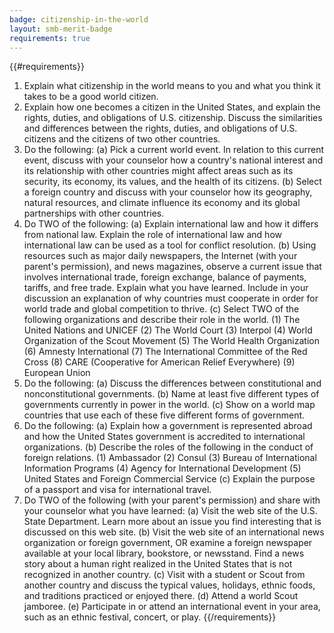 ```yaml
---
badge: citizenship-in-the-world
layout: smb-merit-badge
requirements: true
---
```


{{#requirements}}
1. Explain what citizenship in the world means to you and what you think it takes to be a good world citizen.
2. Explain how one becomes a citizen in the United States, and explain the rights, duties, and obligations of U.S. citizenship. Discuss the similarities and differences between the rights, duties, and obligations of U.S. citizens and the citizens of two other countries.
3. Do the following:
    (a) Pick a current world event. In relation to this current event, discuss with your counselor how a country's national interest and its relationship with other countries might affect areas such as its security, its economy, its values, and the health of its citizens.
    (b) Select a foreign country and discuss with your counselor how its geography, natural resources, and climate influence its economy and its global partnerships with other countries.
4. Do TWO of the following:
    (a) Explain international law and how it differs from national law. Explain the role of international law and how international law can be used as a tool for conflict resolution.
    (b) Using resources such as major daily newspapers, the Internet (with your parent's permission), and news magazines, observe a current issue that involves international trade, foreign exchange, balance of payments, tariffs, and free trade. Explain what you have learned. Include in your discussion an explanation of why countries must cooperate in order for world trade and global competition to thrive.
    (c) Select TWO of the following organizations and describe their role in the world.
        (1) The United Nations and UNICEF
        (2) The World Court
        (3) Interpol
        (4) World Organization of the Scout Movement
        (5) The World Health Organization
        (6) Amnesty International
        (7) The International Committee of the Red Cross
        (8) CARE (Cooperative for American Relief Everywhere)
        (9) European Union
5. Do the following:
    (a) Discuss the differences between constitutional and nonconstitutional governments.
    (b) Name at least five different types of governments currently in power in the world.
    (c) Show on a world map countries that use each of these five different forms of government.
6. Do the following:
    (a) Explain how a government is represented abroad and how the United States government is accredited to international organizations.
    (b) Describe the roles of the following in the conduct of foreign relations.
        (1) Ambassador
        (2) Consul
        (3) Bureau of International Information Programs
        (4) Agency for International Development
        (5) United States and Foreign Commercial Service
    (c) Explain the purpose of a passport and visa for international travel.
7. Do TWO of the following (with your parent's permission) and share with your counselor what you have learned:
    (a) Visit the web site of the U.S. State Department. Learn more about an issue you find interesting that is discussed on this web site.
    (b) Visit the web site of an international news organization or foreign government, OR examine a foreign newspaper available at your local library, bookstore, or newsstand. Find a news story about a human right realized in the United States that is not recognized in another country.
    (c) Visit with a student or Scout from another country and discuss the typical values, holidays, ethnic foods, and traditions practiced or enjoyed there.
    (d) Attend a world Scout jamboree.
    (e) Participate in or attend an international event in your area, such as an ethnic festival, concert, or play.
{{/requirements}}
